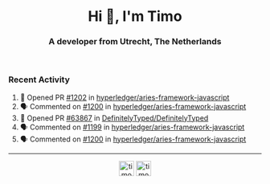 <h1 align="center">Hi 👋, I'm Timo</h1>
<h3 align="center">A developer from Utrecht, The Netherlands</h3>
<br/>
<!-- https://github.com/rahuldkjain/github-profile-readme-generator --!>

<!--  <p align="left"><img src="https://github-readme-stats.vercel.app/api?username=timoglastra&show_icons=true&count_private=true&" alt="timoglastra" /></p> --!>

<!--
Github language stats
<p align="left"><img src="https://github-readme-stats.vercel.app/api/top-langs/?username=timoglastra&layout=compact" alt="timoglastra" /><p>
-->

<!-- Codestats language stats -->
<!-- <p align="left"><img src="https://codestats-readme.vercel.app/api/top-langs/?username=timoglastra&layout=compact&language_count=12" alt="timoglastra" /><p>    --!>
  
<h3>Recent Activity</h3>

<!--START_SECTION:activity-->
1. 💪 Opened PR [#1202](https://github.com/hyperledger/aries-framework-javascript/pull/1202) in [hyperledger/aries-framework-javascript](https://github.com/hyperledger/aries-framework-javascript)
2. 🗣 Commented on [#1200](https://github.com/hyperledger/aries-framework-javascript/issues/1200) in [hyperledger/aries-framework-javascript](https://github.com/hyperledger/aries-framework-javascript)
3. 💪 Opened PR [#63867](https://github.com/DefinitelyTyped/DefinitelyTyped/pull/63867) in [DefinitelyTyped/DefinitelyTyped](https://github.com/DefinitelyTyped/DefinitelyTyped)
4. 🗣 Commented on [#1199](https://github.com/hyperledger/aries-framework-javascript/issues/1199) in [hyperledger/aries-framework-javascript](https://github.com/hyperledger/aries-framework-javascript)
5. 🗣 Commented on [#1200](https://github.com/hyperledger/aries-framework-javascript/issues/1200) in [hyperledger/aries-framework-javascript](https://github.com/hyperledger/aries-framework-javascript)
<!--END_SECTION:activity-->

---

<p align="center">
<a href="https://twitter.com/timoglastra" target="blank"><img align="center" src="https://cdn.jsdelivr.net/npm/simple-icons@3.0.1/icons/twitter.svg" alt="timoglastra" height="30" width="30" /></a>
<a href="https://linkedin.com/in/timoglastra" target="blank"><img align="center" src="https://cdn.jsdelivr.net/npm/simple-icons@3.0.1/icons/linkedin.svg" alt="timoglastra" height="30" width="30" /></a>
</p>



